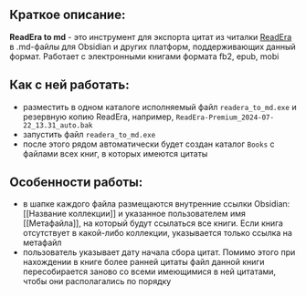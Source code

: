 ## Краткое описание:
 **ReadEra to md** - это инструмент для экспорта цитат из читалки [ReadEra](https://readera.org/ru) в .md-файлы для Obsidian и других платформ, поддерживающих данный формат.
 Работает с электронными книгами формата fb2, epub, mobi


## Как с ней работать:
 - разместить в одном каталоге исполняемый файл `readera_to_md.exe` и резервную копию ReadEra, например, `ReadEra-Premium_2024-07-22_13.31_auto.bak`
 - запустить файл `readera_to_md.exe`
 - после этого рядом автоматически будет создан каталог `Books` с файлами всех книг, в которых имеются цитаты


## Особенности работы:
 - в шапке каждого файла размещаются внутренние ссылки Obsidian: [[Название коллекции]] и указанное пользователем имя [[Метафайла]], на который будут ссылаться все книги. Если книга отсутствует в какой-либо коллекции, указывается только ссылка на метафайл
 - пользователь указывает дату начала сбора цитат. Помимо этого при нахождении в книге более ранней цитаты файл данной книги пересобирается заново со всеми имеющимися в ней цитатами, чтобы они располагались по порядку

